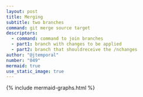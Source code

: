 ```yaml
---
layout: post
title: Merging
subtitle: two branches
command: git merge source target
descriptors:
  - command: command to join branches
  - part1: branch with changes to be applied
  - part2: branch that shouldreceive the /nchanges
author: "@jtemporal"
number: "049"
mermaid: true
use_static_image: true
---
```

{% include mermaid-graphs.html %}